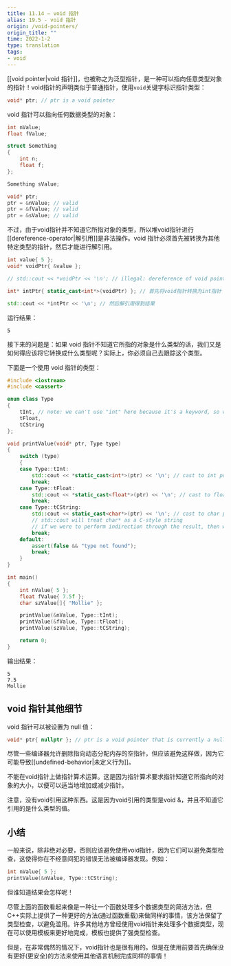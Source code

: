 ```yaml
---
title: 11.14 — void 指针
alias: 19.5 - void 指针
origin: /void-pointers/
origin_title: ""
time: 2022-1-2
type: translation
tags:
- void
---
```


[[void pointer|void 指针]]，也被称之为泛型指针，是一种可以指向任意类型对象的指针！void指针的声明类似于普通指针，使用`void`关键字标识指针类型：

```cpp
void* ptr; // ptr is a void pointer
```

void 指针可以指向任何数据类型的对象：

```cpp
int nValue;
float fValue;

struct Something
{
    int n;
    float f;
};

Something sValue;

void* ptr;
ptr = &nValue; // valid
ptr = &fValue; // valid
ptr = &sValue; // valid
```

不过，由于void指针并不知道它所指对象的类型，所以堆void指针进行[[dereference-operator|解引用]]是非法操作。void 指针必须首先被转换为其他特定类型的指针，然后才能进行解引用。

```cpp
int value{ 5 };
void* voidPtr{ &value };

// std::cout << *voidPtr << '\n'; // illegal: dereference of void pointer

int* intPtr{ static_cast<int*>(voidPtr) }; // 首先将void指针转换为int指针

std::cout << *intPtr << '\n'; // 然后解引用得到结果
```

运行结果：

```
5
```

接下来的问题是：如果 void 指针不知道它所指的对象是什么类型的话，我们又是如何得应该将它转换成什么类型呢？实际上，你必须自己去跟踪这个类型。

下面是一个使用 void 指针的类型：

```cpp
#include <iostream>
#include <cassert>

enum class Type
{
    tInt, // note: we can't use "int" here because it's a keyword, so we'll use "tInt" instead
    tFloat,
    tCString
};

void printValue(void* ptr, Type type)
{
    switch (type)
    {
    case Type::tInt:
        std::cout << *static_cast<int*>(ptr) << '\n'; // cast to int pointer and perform indirection
        break;
    case Type::tFloat:
        std::cout << *static_cast<float*>(ptr) << '\n'; // cast to float pointer and perform indirection
        break;
    case Type::tCString:
        std::cout << static_cast<char*>(ptr) << '\n'; // cast to char pointer (no indirection)
        // std::cout will treat char* as a C-style string
        // if we were to perform indirection through the result, then we'd just print the single char that ptr is pointing to
        break;
    default:
        assert(false && "type not found");
        break;
    }
}

int main()
{
    int nValue{ 5 };
    float fValue{ 7.5f };
    char szValue[]{ "Mollie" };

    printValue(&nValue, Type::tInt);
    printValue(&fValue, Type::tFloat);
    printValue(szValue, Type::tCString);

    return 0;
}
```

输出结果：

```
5
7.5
Mollie
```

## void 指针其他细节

void 指针可以被设置为 null 值：

```cpp
void* ptr{ nullptr }; // ptr is a void pointer that is currently a null pointer
```

尽管一些编译器允许删除指向动态分配内存的空指针，但应该避免这样做，因为它可能导致[[undefined-behavior|未定义行为]]。

不能在void指针上做指针算术运算。这是因为指针算术要求指针知道它所指向的对象的大小，以便可以适当地增加或减少指针。

注意，没有void引用这种东西。这是因为void引用的类型是void &，并且不知道它引用的是什么类型的值。


## 小结

一般来说，除非绝对必要，否则应该避免使用void指针，因为它们可以避免类型检查，这使得你在不经意间犯的错误无法被编译器发现。例如：

```cpp
int nValue{ 5 };
printValue(&nValue, Type::tCString);
```


但谁知道结果会怎样呢！

尽管上面的函数看起来像是一种让一个函数处理多个数据类型的简洁方法，但C++实际上提供了一种更好的方法(通过函数重载)来做同样的事情，该方法保留了类型检查，以避免滥用。许多其他地方曾经使用void指针来处理多个数据类型，现在可以使用模板来更好地完成，模板也提供了强类型检查。


但是，在非常偶然的情况下，void指针也是很有用的。但是在使用前要首先确保没有更好(更安全)的方法来使用其他语言机制完成同样的事情！